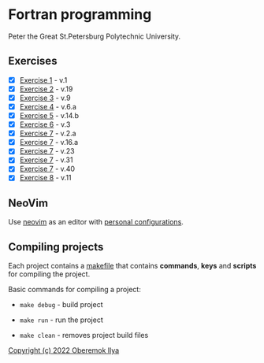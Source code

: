 # Fortran programming
Peter the Great St.Petersburg Polytechnic University.

## Exercises
- [x] [Exercise 1](https://github.com/Namakete/university-fortran/blob/main/ex.1.1/src/main.f90) - v.1
- [x] [Exercise 2](https://github.com/Namakete/university-fortran/blob/main/ex.2.19/src/main.f90) - v.19
- [x] [Exercise 3](https://github.com/Namakete/university-fortran/blob/main/ex.3.9/src/main.f90) - v.9
- [x] [Exercise 4](https://github.com/Namakete/university-fortran/blob/main/ex.4.6.a/src/main.f90) - v.6.a
- [x] [Exercise 5](https://github.com/Namakete/university-fortran/blob/main/ex.5.14.b/src/main.f90) - v.14.b
- [x] [Exercise 6](https://github.com/Namakete/university-fortran/blob/main/ex.6.3/src/main.f90) - v.3
- [x] [Exercise 7](https://github.com/Namakete/university-fortran/blob/main/ex.7/ex.7.2.a/src/main.f90) - v.2.a
- [x] [Exercise 7](https://github.com/Namakete/university-fortran/blob/main/ex.7/ex.7.16.a/src/main.f90) - v.16.a
- [x] [Exercise 7](https://github.com/Namakete/university-fortran/blob/main/ex.7/ex.7.23/src/main.f90) - v.23
- [x] [Exercise 7](https://github.com/Namakete/university-fortran/blob/main/ex.7/ex.7.31/src/main.f90) - v.31
- [x] [Exercise 7](https://github.com/Namakete/university-fortran/blob/main/ex.7/ex.7.40/src/main.f90) - v.40
- [x] [Exercise 8](https://github.com/Namakete/university-fortran/blob/main/ex.8.11/src/main.f90) - v.11

## NeoVim
Use [neovim](https://neovim.io/) as an editor with [personal configurations](https://github.com/Namakete/personal-dotfiles/tree/main/nvim).

## Compiling projects
Each project contains a [makefile](https://github.com/Namakete/university-fortran/blob/main/ex.1.1/Makefile) that contains **commands**, **keys** and **scripts** for compiling the project.

Basic commands for compiling a project:

- ```make debug``` - build project

- ```make run``` - run the project

- ```make clean``` - removes project build files


[Copyright (c) 2022 Oberemok Ilya](https://github.com/Namakete/university-fortran/blob/main/LICENCE.md)

